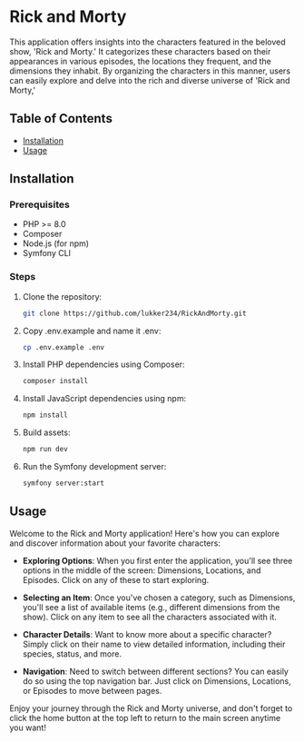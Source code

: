 # Rick and Morty

This application offers insights into the characters featured in the beloved show, 'Rick and Morty.' It categorizes these characters based on their appearances in various episodes, the locations they frequent, and the dimensions they inhabit. By organizing the characters in this manner, users can easily explore and delve into the rich and diverse universe of 'Rick and Morty,'
## Table of Contents

- [Installation](#installation)
- [Usage](#usage)

## Installation

### Prerequisites

- PHP >= 8.0
- Composer
- Node.js (for npm)
- Symfony CLI

### Steps

1. Clone the repository:

    ```bash
    git clone https://github.com/lukker234/RickAndMorty.git
    ```

2. Copy .env.example and name it .env:

    ```bash
    cp .env.example .env
    ```

3. Install PHP dependencies using Composer:

    ```bash
    composer install
    ```

4. Install JavaScript dependencies using npm:

    ```bash
    npm install
    ```

5. Build assets:

    ```bash
    npm run dev
    ```

6. Run the Symfony development server:

    ```bash
    symfony server:start
    ```

## Usage

Welcome to the Rick and Morty application! Here's how you can explore and discover information about your favorite characters:

- **Exploring Options**: When you first enter the application, you'll see three options in the middle of the screen: Dimensions, Locations, and Episodes. Click on any of these to start exploring.


- **Selecting an Item**: Once you've chosen a category, such as Dimensions, you'll see a list of available items (e.g., different dimensions from the show). Click on any item to see all the characters associated with it.


- **Character Details**: Want to know more about a specific character? Simply click on their name to view detailed information, including their species, status, and more.


- **Navigation**: Need to switch between different sections? You can easily do so using the top navigation bar. Just click on Dimensions, Locations, or Episodes to move between pages.

Enjoy your journey through the Rick and Morty universe, and don't forget to click the home button at the top left to return to the main screen anytime you want!






